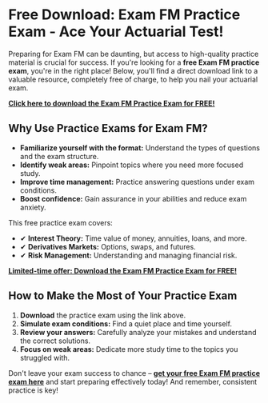 # Free Download: Exam FM Practice Exam - Ace Your Actuarial Test!

Preparing for Exam FM can be daunting, but access to high-quality practice material is crucial for success. If you're looking for a **free Exam FM practice exam**, you're in the right place! Below, you'll find a direct download link to a valuable resource, completely free of charge, to help you nail your actuarial exam.

[**Click here to download the Exam FM Practice Exam for FREE!**](https://udemywork.com/exam-fm-practice-exam)

## Why Use Practice Exams for Exam FM?

*   **Familiarize yourself with the format:** Understand the types of questions and the exam structure.
*   **Identify weak areas:** Pinpoint topics where you need more focused study.
*   **Improve time management:** Practice answering questions under exam conditions.
*   **Boost confidence:** Gain assurance in your abilities and reduce exam anxiety.

This free practice exam covers:

*   ✔ **Interest Theory:** Time value of money, annuities, loans, and more.
*   ✔ **Derivatives Markets:** Options, swaps, and futures.
*   ✔ **Risk Management:** Understanding and managing financial risk.

[**Limited-time offer: Download the Exam FM Practice Exam for FREE!**](https://udemywork.com/exam-fm-practice-exam)

## How to Make the Most of Your Practice Exam

1.  **Download** the practice exam using the link above.
2.  **Simulate exam conditions:** Find a quiet place and time yourself.
3.  **Review your answers:** Carefully analyze your mistakes and understand the correct solutions.
4.  **Focus on weak areas:** Dedicate more study time to the topics you struggled with.

Don't leave your exam success to chance – **[get your free Exam FM practice exam here](https://udemywork.com/exam-fm-practice-exam)** and start preparing effectively today! And remember, consistent practice is key!
